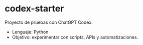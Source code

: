 # codex-starter
Proyecto de pruebas con ChatGPT Codex.  
- Lenguaje: Python  
- Objetivo: experimentar con scripts, APIs y automatizaciones.
